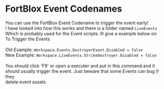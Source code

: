 # FortBlox Event Codenames
You can use the FortBlox Event Codename to trigger the event early!<br>
I have looked into how this works and there is a folder named `LiveEvents`<br>
Which is probably used for the Event scripts. Ill give a example below on<br>
To Trigger the Events<br><br>
Old Example: `Workspace.Events.DestroyerEvent.Disabled = false`<br>
New Example: `Workspace.LiveEvents.StrikeDestroyer.Disabled = false`<br><br>
You should click 'F9' or open a executer and put in this command and it<br>
should usually trigger the event. Just beware that some Events can bug if they<br>
delete event assets
